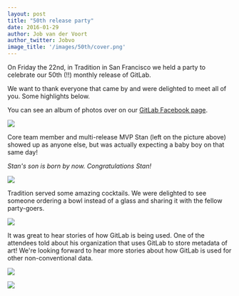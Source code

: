 ```yaml
---
layout: post
title: "50th release party"
date: 2016-01-29
author: Job van der Voort
author_twitter: Jobvo
image_title: '/images/50th/cover.png'
---
```


On Friday the 22nd, in Tradition in San Francisco we held a party to
celebrate our 50th (!!) monthly release of GitLab.

We want to thank everyone that came by and were delighted to meet
all of you. Some highlights below.

<!-- more -->

You can see an album of photos over on our
[GitLab Facebook page](https://www.facebook.com/media/set/?set=a.1025823647477429.1073741828.413371998722600&type=3).

![](/images/50th/party_0003.jpg)

Core team member and multi-release MVP Stan (left on the picture above)
showed up as anyone else, but was actually expecting a baby boy
on that same day!

*Stan's son is born by now. Congratulations Stan!*

![](/images/50th/party_1.jpg)

Tradition served some amazing cocktails. We were delighted to see someone
ordering a bowl instead of a glass and sharing it with the fellow party-goers.

![](/images/50th/party_0002.jpg)

It was great to hear stories of how GitLab is being used.
One of the attendees told about his organization that uses GitLab to store
metadata of art! We're looking forward to hear more stories about how GitLab
is used for other non-conventional data.

![](/images/50th/party_0007.jpg)

![](/images/50th/party_0009.jpg)
